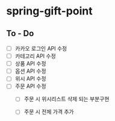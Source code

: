 # spring-gift-point

## To - Do 
- [ ] 카카오 로그인 API 수정   
- [ ] 카테고리 API 수정
- [ ] 상품 API 수정
- [ ] 옵션 API 수정
- [ ] 위시 API 수정
- [ ] 주문 API 수정
  - [ ] 주문 시 위시리스트 삭제 되는 부분구현
  - [ ] 주문 시 전체 가격 추가



